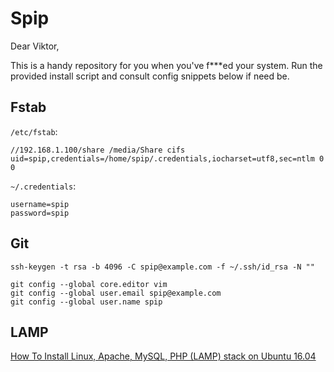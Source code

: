 # Spip

Dear Viktor,

This is a handy repository for you when you've f\*\*\*ed your system. Run the provided install script and consult config snippets below if need be.

## Fstab

`/etc/fstab`:

    //192.168.1.100/share /media/Share cifs uid=spip,credentials=/home/spip/.credentials,iocharset=utf8,sec=ntlm 0 0

`~/.credentials`:

    username=spip
    password=spip

## Git

    ssh-keygen -t rsa -b 4096 -C spip@example.com -f ~/.ssh/id_rsa -N ""

    git config --global core.editor vim
    git config --global user.email spip@example.com
    git config --global user.name spip

## LAMP

[How To Install Linux, Apache, MySQL, PHP (LAMP) stack on Ubuntu 16.04](https://www.digitalocean.com/community/tutorials/how-to-install-linux-apache-mysql-php-lamp-stack-on-ubuntu-16-04)
